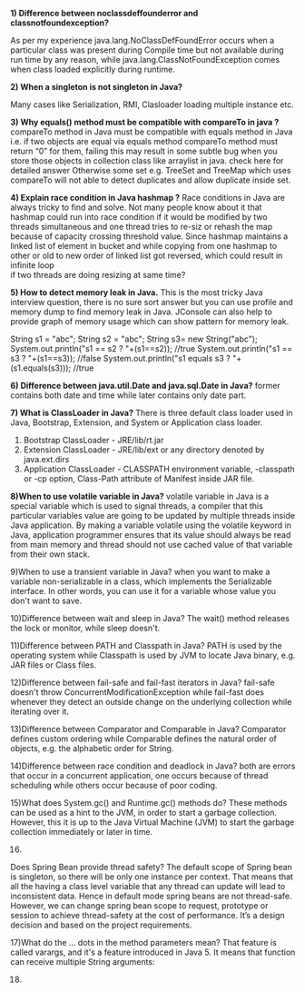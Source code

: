 **1) Difference between noclassdeffounderror and classnotfoundexception?**

As per my experience java.lang.NoClassDefFoundError occurs when a particular class was present 
during Compile time but not available during run time by any reason, while 
java.lang.ClassNotFoundException comes when class loaded explicitly during runtime.

**2) When a singleton is not singleton in Java?**

Many cases like Serialization, RMI, Clasloader loading multiple instance etc.

**3) Why equals() method must be compatible with compareTo in java ?**
compareTo method in Java must be compatible with equals method in Java i.e. if two objects are equal via equals method 
compareTo method must return “0” for them, failing this may result in some subtle bug when you store those objects in 
collection class like arraylist in java.  check here for detailed answer
Otherwise some set e.g. TreeSet and TreeMap which uses compareTo will not able to detect duplicates and allow duplicate 
inside set.

**4) Explain race condition in Java hashmap ?**
Race conditions in Java are always tricky to find and solve. Not many people know about it that hashmap could run into 
race condition if it would be modified by two threads simultaneous and one thread tries to re-siz or rehash the map 
because of capacity crossing threshold value. Since hashmap maintains a linked list of element in bucket and while 
copying from one hashmap to other or old to new order of linked list got reversed, which could result in infinite loop  
if two threads are doing resizing at same time?

**5) How to detect memory leak in Java.**
This is the most tricky Java interview question, there is no sure sort answer but you can use profile and memory dump to 
find memory leak in Java. JConsole can also help to provide graph of memory usage which can show pattern for memory leak.

String s1 = "abc";
String s2 = "abc";
String s3= new String("abc");
System.out.println("s1 == s2 ? "+(s1==s2)); //true
System.out.println("s1 == s3 ? "+(s1==s3)); //false
System.out.println("s1 equals s3 ? "+(s1.equals(s3))); //true

**6) Difference between java.util.Date and java.sql.Date in Java?**
former contains both date and time while later contains only date part.

**7)  What is ClassLoader in Java?**
There is three default class loader used in Java, Bootstrap, Extension, and System or Application class loader.
1) Bootstrap ClassLoader - JRE/lib/rt.jar
2) Extension ClassLoader - JRE/lib/ext or any directory denoted by java.ext.dirs
3) Application ClassLoader - CLASSPATH environment variable, -classpath or -cp option, Class-Path attribute of Manifest 
   inside JAR file.

**8)When to use volatile variable in Java?**
volatile variable in Java is a special variable which is used to signal threads, a compiler that this particular variables 
value are going to be updated by multiple threads inside Java application. By making a variable volatile using the volatile 
keyword in Java, application programmer ensures that its value should always be read from main memory and thread should 
not use cached value of that variable from their own stack.

9)When to use a transient variable in Java?
when you want to make a variable non-serializable in a class, which implements the Serializable interface. In other words, 
you can use it for a variable whose value you don't want to save.

10)Difference between wait and sleep in Java?
The wait() method releases the lock or monitor, while sleep doesn't.

11)Difference between PATH and Classpath in Java?
PATH is used by the operating system while Classpath is used by JVM to locate Java binary, e.g. JAR files or Class files.

12)Difference between fail-safe and fail-fast iterators in Java?
fail-safe doesn't throw ConcurrentModificationException while fail-fast does whenever they detect an outside change 
on the underlying collection while iterating over it.

13)Difference between Comparator and Comparable in Java?
Comparator defines custom ordering while Comparable defines the natural order of objects, e.g. the alphabetic order
for String.

14)Difference between race condition and deadlock in Java?
both are errors that occur in a concurrent application, one occurs because of thread scheduling while others occur
because of poor coding.

15)What does System.gc() and Runtime.gc() methods do?
These methods can be used as a hint to the JVM, in order to start a garbage collection. However, this it is up to the 
Java Virtual Machine (JVM) to start the garbage collection immediately or later in time.

16)
Does Spring Bean provide thread safety?
The default scope of Spring bean is singleton, so there will be only one instance per context. That means that all the 
having a class level variable that any thread can update will lead to inconsistent data. Hence in default mode spring 
beans are not thread-safe.
However, we can change spring bean scope to request, prototype or session to achieve thread-safety at the cost of 
performance. It’s a design decision and based on the project requirements.

17)What do the ... dots in the method parameters mean?
That feature is called varargs, and it's a feature introduced in Java 5. It means that function can receive multiple 
String arguments:

18)








